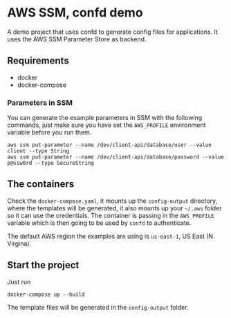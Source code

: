 # AWS SSM, confd demo

A demo project that uses confd to generate config files for applications. It uses the AWS SSM Parameter Store as backend.

## Requirements

 - docker
 - docker-compose

### Parameters in SSM

You can generate the example parameters in SSM with the following commands, just make sure you have set the `AWS_PROFILE` environment variable before you run them.

```
aws ssm put-parameter --name /dev/client-api/database/user --value client --type String
aws ssm put-parameter --name /dev/client-api/database/password --value p@ssw0rd --type SecureString
```

## The containers

Check the `docker-compose.yaml`, it mounts up the `config-output` directory, where the templates will be generated, it also mounts up your `~/.aws` folder so it can use the credentials. The container is passing in the `AWS_PROFILE` variable which is then going to be used by `confd` to authenticate.

The default AWS region the examples are using is `us-east-1`, US East (N. Virgina).

## Start the project

Just run
```
docker-compose up --build
```

The template files will be generated in the `config-output` folder.
